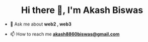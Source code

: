 <h1 align="center">Hi there 👋, I'm Akash Biswas</h1>

- 💬 Ask me about **web2 , web3**

- 📫 How to reach me **akash8860biswas@gmail.com**


